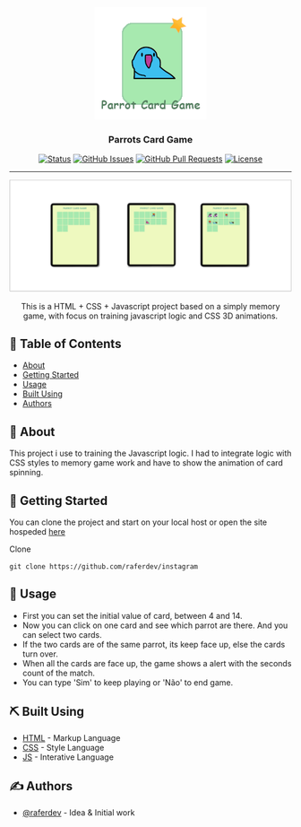 <p align="center">
  <a href="https://raferdev.github.io/parrots-cardgame/">
 <img width=200px height=200px src="./readme.png" alt="Project logo"></a>
</p>

<h3 align="center">Parrots Card Game</h3>

<div align="center">

[![Status](https://img.shields.io/badge/status-closed-red.svg)]()
[![GitHub Issues](https://img.shields.io/github/issues/raferdev/parrots-cardgame.svg)](https://github.com//raferdev/parrots-cardgame/issues)
[![GitHub Pull Requests](https://img.shields.io/github/issues-pr/kylelobo/The-Documentation-Compendium.svg)](https://github.com/raferdev/parrots-cardgame/pulls)
[![License](https://img.shields.io/badge/license-MIT-blue.svg)](/LICENSE)

</div>

---

<img src="./readme-banner.png">

<p align="center"> This is a HTML + CSS + Javascript project based on a simply memory game, with focus on training javascript logic and CSS 3D animations.
</p>

## 📝 Table of Contents

- [About](#about)
- [Getting Started](#getting_started)
- [Usage](#usage)
- [Built Using](#built_using)
- [Authors](#authors)

## 🧐 About <a name = "about"></a>

This project i use to training the Javascript logic. I had to integrate logic with CSS styles to memory game work and have to show the animation of card spinning.

## 🏁 Getting Started <a name = "getting_started"></a>

You can clone the project and start on your local host or open the site hospeded <a href="https://raferdev.github.io/parrots-cardgame/">here</a>

Clone

 ```
 git clone https://github.com/raferdev/instagram
 ```

## 🎈 Usage <a name="usage"></a>
- First you can set the initial value of card, between 4 and 14. 
- Now you can click on one card and see which parrot are there. And you can select two cards.
- If the two cards are of the same parrot, its keep face up, else the cards turn over.
- When all the cards are face up, the game shows a alert with the seconds count of the match.
- You can type 'Sim' to keep playing or 'Não' to end game.

## ⛏️ Built Using <a name = "built_using"></a>

- [HTML](https://developer.mozilla.org/pt-BR/docs/Web/HTML) - Markup Language
- [CSS](https://developer.mozilla.org/pt-BR/docs/Web/CSS) - Style Language
- [JS](https://developer.mozilla.org/pt-BR/docs/Web/javascript) - Interative Language

## ✍️ Authors <a name = "authors"></a>

- [@raferdev](https://github.com/raferdev) - Idea & Initial work